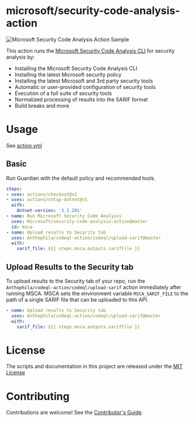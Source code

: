 # microsoft/security-code-analysis-action

![Microsoft Security Code Analysis Action Sample](https://github.com/microsoft/security-code-analysis-action/workflows/Microsoft%20Security%20Code%20Analysis%20Action%20Sample/badge.svg)

This action runs the [Microsoft Security Code Analysis  CLI](https://aka.ms/mscadocs) for security analysis by:

* Installing the Microsoft Security Code Analysis CLI
* Installing the latest Microsoft security policy
* Installing the latest Microsoft and 3rd party security tools
* Automatic or user-provided configuration of security tools
* Execution of a full suite of security tools
* Normalized processing of results into the SARIF format
* Build breaks and more

# Usage

See [action.yml](action.yml)

## Basic

Run Guardian with the default policy and recommended tools.

```yaml
steps:
- uses: actions/checkout@v2
- uses: actions/setup-dotnet@v1
  with:
    dotnet-version: '3.1.201'
- name: Run Microsoft Security Code Analysis
  uses: Microsoft/security-code-analysis-action@master
  id: msca
- name: Upload results to Security tab
  uses: Anthophila/codeql-action/codeql/upload-sarif@master
  with:
    sarif_file: ${{ steps.msca.outputs.sarifFile }}
```

## Upload Results to the Security tab

To upload results to the Security tab of your repo, run the `Anthophila/codeql-action/codeql/upload-sarif` action immediately after running MSCA. MSCA sets the environment variable `MSCA_SARIF_FILE` to the path of a single SARIF file that can be uploaded to this API.

```yaml
- name: Upload results to Security tab
  uses: Anthophila/codeql-action/codeql/upload-sarif@master
  with:
    sarif_file: ${{ steps.msca.outputs.sarifFile }}
```

# License

The scripts and documentation in this project are released under the [MIT License](LICENSE)

# Contributing

Contributions are welcome! See the [Contributor's Guide](docs/contributors.md).
